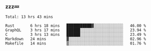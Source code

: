 ### zzz💤

<!--
**ArberSephirotheca/ArberSephirotheca** is a ✨ _special_ ✨ repository because its `README.md` (this file) appears on your GitHub profile.

Here are some ideas to get you started:

- 🌱 I’m currently learning Rust, Distributed System, and Database.
- 😄 Pronouns: He/Him
-->

<!--START_SECTION:waka-->
```text
Total: 13 hrs 43 mins

Rust       6 hrs 18 mins   ███████████▓░░░░░░░░░░░░░   46.00 % 
GraphQL    3 hrs 17 mins   ██████░░░░░░░░░░░░░░░░░░░   23.94 % 
C          3 hrs 13 mins   ██████░░░░░░░░░░░░░░░░░░░   23.49 % 
Markdown   24 mins         ▓░░░░░░░░░░░░░░░░░░░░░░░░   02.96 % 
Makefile   14 mins         ▒░░░░░░░░░░░░░░░░░░░░░░░░   01.76 % 
```
<!--END_SECTION:waka-->
